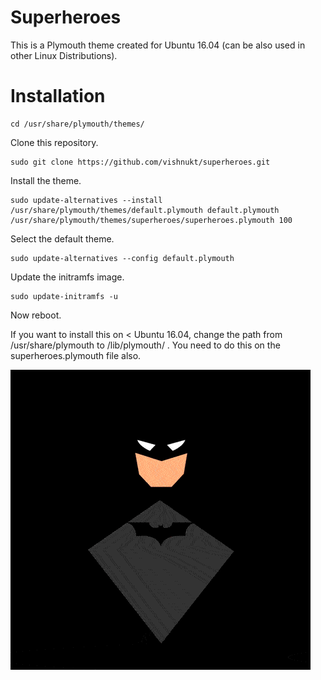 # Superheroes
This is a Plymouth theme created for Ubuntu 16.04 (can be also used in other Linux Distributions).

# Installation

    cd /usr/share/plymouth/themes/

Clone this repository.

    sudo git clone https://github.com/vishnukt/superheroes.git
    
Install the theme.

    sudo update-alternatives --install /usr/share/plymouth/themes/default.plymouth default.plymouth /usr/share/plymouth/themes/superheroes/superheroes.plymouth 100

Select the default theme.

    sudo update-alternatives --config default.plymouth

Update the initramfs image.

    sudo update-initramfs -u

Now reboot.

If you want to install this on < Ubuntu 16.04, change the path from /usr/share/plymouth to /lib/plymouth/ . You need to do this on the superheroes.plymouth file also.

![1](https://github.com/vishnukt/AR-Magazine-18---GEC-WAYANAD/blob/master/Readme_Images/superhero.gif)
